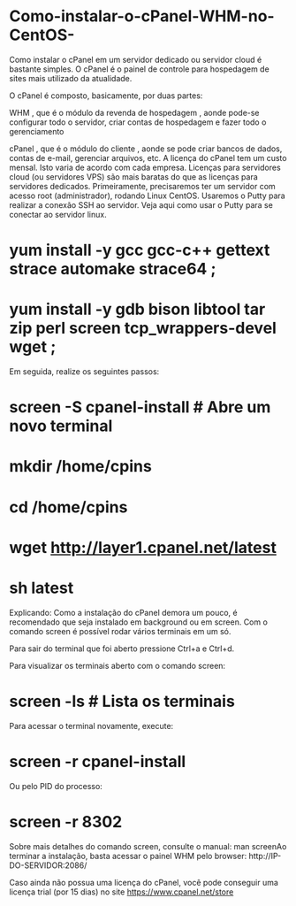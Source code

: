 # Como-instalar-o-cPanel-WHM-no-CentOS-

Como instalar o cPanel em um servidor dedicado ou servidor cloud é bastante simples. O cPanel é o painel de controle para hospedagem de sites mais utilizado da atualidade.

O cPanel é composto, basicamente, por duas partes:

WHM , que é o módulo da revenda de hospedagem , aonde pode-se configurar todo o servidor, criar contas de hospedagem e fazer todo o gerenciamento

cPanel , que é o módulo do cliente , aonde se pode criar bancos de dados, contas de e-mail, gerenciar arquivos, etc.
A licença do cPanel tem um custo mensal. Isto varia de acordo com cada empresa. Licenças para servidores cloud (ou servidores VPS) são mais baratas do que as licenças para servidores dedicados. Primeiramente, precisaremos ter um servidor com acesso root (administrador), rodando Linux CentOS. Usaremos o Putty para realizar a conexão SSH ao servidor. Veja aqui como usar o Putty para se conectar ao servidor linux.

# yum install -y gcc gcc-c++ gettext strace automake strace64 ;
# yum install -y gdb bison libtool tar zip perl screen tcp_wrappers-devel wget ;

Em seguida, realize os seguintes passos:
# screen -S cpanel-install # Abre um novo terminal
# mkdir /home/cpins
# cd /home/cpins
# wget http://layer1.cpanel.net/latest
# sh latest

Explicando:
Como a instalação do cPanel demora um pouco, é recomendado que seja instalado em background ou em screen. Com o comando screen é possível rodar vários terminais em um só.

Para sair do terminal que foi aberto pressione Ctrl+a e Ctrl+d.

Para visualizar os terminais aberto com o comando screen:
# screen -ls # Lista os terminais

Para acessar o terminal novamente, execute:
# screen -r cpanel-install

Ou pelo PID do processo: 
# screen -r 8302

Sobre mais detalhes do comando screen, consulte o manual:
man screenAo terminar a instalação, basta acessar o painel WHM pelo browser:
http://IP-DO-SERVIDOR:2086/

Caso ainda não possua uma licença do cPanel, você pode conseguir uma licença trial (por 15 dias) no site https://www.cpanel.net/store 
